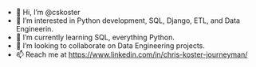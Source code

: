 - 👋 Hi, I’m @cskoster
- 👀 I’m interested in Python development, SQL, Django, ETL, and Data Engineerin. 
- 🌱 I’m currently learning SQL, everything Python.
- 💞️ I’m looking to collaborate on Data Engineering projects.
- 📫 Reach me at https://www.linkedin.com/in/chris-koster-journeyman/

<!---
cskoster/cskoster is a ✨ special ✨ repository because its `README.md` (this file) appears on your GitHub profile.
You can click the Preview link to take a look at your changes.
--->
